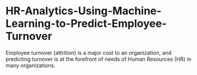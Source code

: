 # HR-Analytics-Using-Machine-Learning-to-Predict-Employee-Turnover

Employee turnover (attrition) is a major cost to an organization, and predicting turnover is at the forefront of needs of Human Resources (HR) in many organizations. 
